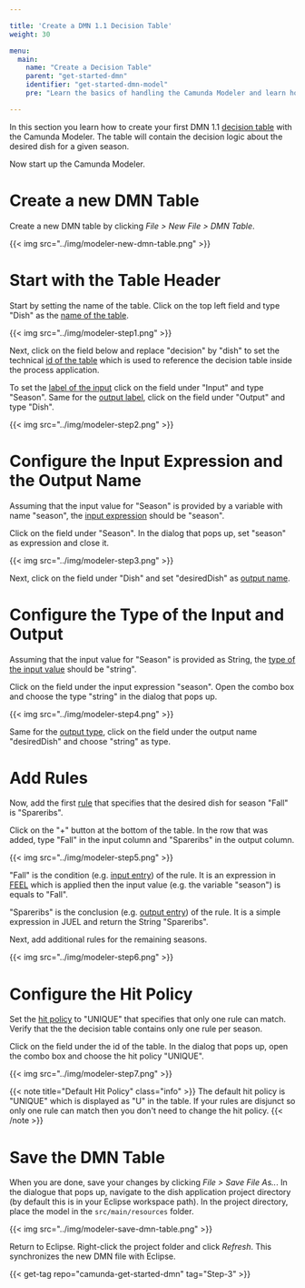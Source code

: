 ```yaml
---

title: 'Create a DMN 1.1 Decision Table'
weight: 30

menu:
  main:
    name: "Create a Decision Table"
    parent: "get-started-dmn"
    identifier: "get-started-dmn-model"
    pre: "Learn the basics of handling the Camunda Modeler and learn how to create and configure a fully executable decision table."

---
```


In this section you learn how to create your first DMN 1.1 [decision table](/manual/latest/reference/dmn11/decision-table/) with the Camunda Modeler. The table will contain the decision logic about the desired dish for a given season.

Now start up the Camunda Modeler.

# Create a new DMN Table

Create a new DMN table by clicking *File > New File > DMN Table*.

{{< img src="../img/modeler-new-dmn-table.png" >}}


# Start with the Table Header

Start by setting the name of the table. Click on the top left field and type "Dish" as the [name of the table](/manual/latest/reference/dmn11/decision-table/#decision-name).

{{< img src="../img/modeler-step1.png" >}}

Next, click on the field below and replace "decision" by "dish" to set the technical [id of the table](/manual/latest/reference/dmn11/decision-table/#decision-id) which is used to reference the decision table inside the process application.

To set the [label of the input](/manual/latest/reference/dmn11/decision-table/input/#input-label) click on the field under "Input" and type "Season". Same for the [output label](/manual/latest/reference/dmn11/decision-table/output/#output-label), click on the field under "Output" and type "Dish".

{{< img src="../img/modeler-step2.png" >}}

# Configure the Input Expression and the Output Name

Assuming that the input value for "Season" is provided by a variable with name "season", the [input expression](/manual/latest/reference/dmn11/decision-table/input/#input-expression) should be "season". 

Click on the field under "Season". In the dialog that pops up, set "season" as expression and close it.

{{< img src="../img/modeler-step3.png" >}}

Next, click on the field under "Dish" and set "desiredDish" as [output name](/manual/latest/reference/dmn11/decision-table/output/#output-name).

# Configure the Type of the Input and Output

Assuming that the input value for "Season" is provided as String, the [type of the input value](/manual/latest/reference/dmn11/decision-table/input/#input-type-definition) should be "string".

Click on the field under the input expression "season". Open the combo box and choose the type "string" in the dialog that pops up.

{{< img src="../img/modeler-step4.png" >}}

Same for the [output type](/manual/latest/reference/dmn11/decision-table/output/#output-type-definition), click on the field under the output name "desiredDish" and choose "string" as type.

# Add Rules

Now, add the first [rule](/manual/latest/reference/dmn11/decision-table/rule/) that specifies that the desired dish for season "Fall" is "Spareribs".

Click on the "+" button at the bottom of the table. In the row that was added, type "Fall" in the input column and "Spareribs" in the output column.

{{< img src="../img/modeler-step5.png" >}}

"Fall" is the condition (e.g. [input entry](/manual/latest/reference/dmn11/decision-table/rule/#input-entry-condition)) of the rule. It is an expression in [FEEL](/manual/latest/reference/dmn11/feel/) which is applied then the input value (e.g. the variable "season") is equals to "Fall".

"Spareribs" is the conclusion (e.g. [output entry](/manual/latest/reference/dmn11/decision-table/rule/#output-entry-conclusion)) of the rule. It is a simple expression in JUEL and return the String "Spareribs".

Next, add additional rules for the remaining seasons.
 
{{< img src="../img/modeler-step6.png" >}} 
 
# Configure the Hit Policy

Set the [hit policy](/manual/latest/reference/dmn11/decision-table/hit-policy/) to "UNIQUE" that specifies that only one rule can match. Verify that the the decision table contains only one rule per season.

Click on the field under the id of the table. In the dialog that pops up, open the combo box and choose the hit policy "UNIQUE".

{{< img src="../img/modeler-step7.png" >}}

{{< note title="Default Hit Policy" class="info" >}}
The default hit policy is "UNIQUE" which is displayed as "U" in the table. If your rules are disjunct so only one rule can match then you don't need to change the hit policy.
{{< /note >}}

# Save the DMN Table

When you are done, save your changes by clicking *File > Save File As..*. In the dialogue that pops up, navigate to the dish application project directory (by default this is in your Eclipse workspace path). In the project directory, place the model in the `src/main/resources` folder.

{{< img src="../img/modeler-save-dmn-table.png" >}}

Return to Eclipse. Right-click the project folder and click *Refresh*. This synchronizes the new DMN file with Eclipse.

{{< get-tag repo="camunda-get-started-dmn" tag="Step-3" >}}
